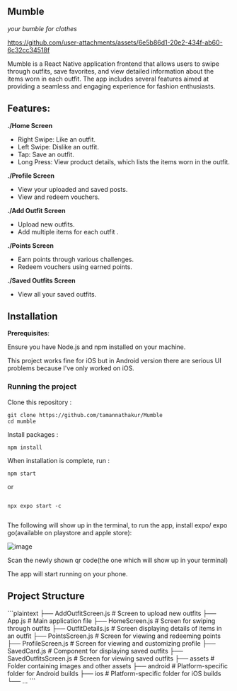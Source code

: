 ## Mumble
 _your bumble for clothes_ 

https://github.com/user-attachments/assets/6e5b86d1-20e2-434f-ab60-6c32cc34518f

Mumble is a React Native application frontend that allows users to swipe through outfits, save favorites, and view detailed information about the items worn in each outfit. The app includes several features aimed at providing a seamless and engaging experience for fashion enthusiasts.

## Features:

**./Home Screen**

- Right Swipe: Like an outfit.
- Left Swipe: Dislike an outfit.
- Tap: Save an outfit.
- Long Press: View product details, which lists the items worn in the outfit.

**./Profile Screen**

- View your uploaded and saved posts.
- View and redeem vouchers.

**./Add Outfit Screen**

- Upload new outfits.
- Add multiple items for each outfit .

**./Points Screen**

- Earn points through various challenges.
- Redeem vouchers using earned points.

**./Saved Outfits Screen**

- View all your saved outfits.

## Installation

**Prerequisites**:

Ensure you have Node.js and npm installed on your machine.

This project works fine for iOS but in Android version there are serious UI problems because I've only worked on iOS.


### Running the project

Clone this repository :

```
git clone https://github.com/tamannathakur/Mumble
cd mumble
```

Install packages :

```
npm install
```

When installation is complete, run :

```
npm start 

```
or 

```

npx expo start -c 


```
The following will show up in the terminal, to run the app, install expo/ expo go(available on playstore and apple store):

![image](https://github.com/user-attachments/assets/cfac0a52-ca92-4e2c-92f2-b28c968ac251)

Scan the newly shown qr code(the one which will show up in your terminal)

The app will start running on your phone.

## Project Structure

\```plaintext
├── AddOutfitScreen.js       # Screen to upload new outfits
├── App.js                   # Main application file
├── HomeScreen.js            # Screen for swiping through outfits
├── OutfitDetails.js         # Screen displaying details of items in an outfit
├── PointsScreen.js          # Screen for viewing and redeeming points
├── ProfileScreen.js         # Screen for viewing and customizing profile
├── SavedCard.js             # Component for displaying saved outfits
├── SavedOutfitsScreen.js    # Screen for viewing saved outfits
├── assets                   # Folder containing images and other assets
├── android                  # Platform-specific folder for Android builds
├── ios                      # Platform-specific folder for iOS builds
└── ...
\```
